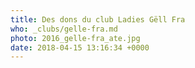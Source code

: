```yaml
---
title: Des dons du club Ladies Gëll Fra
who: _clubs/gelle-fra.md
photo: 2016_gelle-fra_ate.jpg
date: 2018-04-15 13:16:34 +0000
---
```

